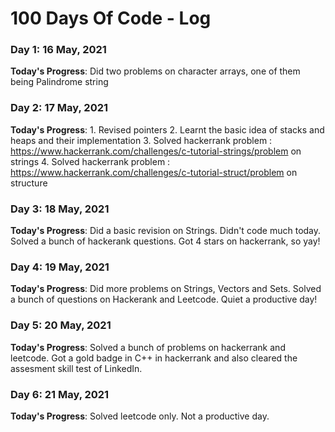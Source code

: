 # 100 Days Of Code - Log

### Day 1: 16 May, 2021

**Today's Progress**: Did two problems on character arrays, one of them being Palindrome string  

### Day 2: 17 May, 2021

**Today's Progress**: 1. Revised pointers
                      2. Learnt the basic idea of stacks and heaps and their implementation
                      3. Solved hackerrank problem : https://www.hackerrank.com/challenges/c-tutorial-strings/problem on strings
                      4. Solved hackerrank problem : https://www.hackerrank.com/challenges/c-tutorial-struct/problem on structure

### Day 3: 18 May, 2021

**Today's Progress**: Did a basic revision on Strings. Didn't code much today. Solved a bunch of hackerank questions. Got 4 stars on hackerrank, so yay! 

### Day 4: 19 May, 2021

**Today's Progress**: Did more problems on Strings, Vectors and Sets. Solved a bunch of questions on Hackerank and Leetcode. Quiet a productive day!

### Day 5: 20 May, 2021

**Today's Progress**: Solved a bunch of problems on hackerrank and leetcode. Got a gold badge in C++ in hackerrank and also cleared the assesment skill test of LinkedIn.

### Day 6: 21 May, 2021

**Today's Progress**: Solved leetcode only. Not a productive day.